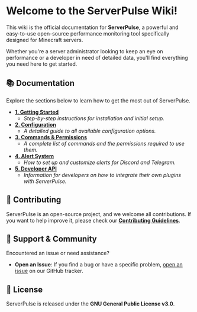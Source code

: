 # Welcome to the ServerPulse Wiki!

This wiki is the official documentation for **ServerPulse**, a powerful and easy-to-use open-source performance monitoring tool specifically designed for Minecraft servers.

Whether you're a server administrator looking to keep an eye on performance or a developer in need of detailed data, you'll find everything you need here to get started.

## 📚 Documentation

Explore the sections below to learn how to get the most out of ServerPulse.

-   **[1. Getting Started](getting_started.md)**
    -   *Step-by-step instructions for installation and initial setup.*
-   **[2. Configuration](configuration.md)**
    -   *A detailed guide to all available configuration options.*
-   **[3. Commands & Permissions](commands.md)**
    -   *A complete list of commands and the permissions required to use them.*
-   **[4. Alert System](alerts.md)**
    -   *How to set up and customize alerts for Discord and Telegram.*
-   **[5. Developer API](developer_api.md)**
    -   *Information for developers on how to integrate their own plugins with ServerPulse.*

## 🤝 Contributing

ServerPulse is an open-source project, and we welcome all contributions. If you want to help improve it, please check our **[Contributing Guidelines](https://github.com/renvins/serverpulse/blob/master/CONTRIBUTING.md)**.

## 💬 Support & Community

Encountered an issue or need assistance?
- **Open an Issue**: If you find a bug or have a specific problem, [open an issue](https://github.com/renvins/serverpulse/issues) on our GitHub tracker.

## 📄 License

ServerPulse is released under the **GNU General Public License v3.0**.